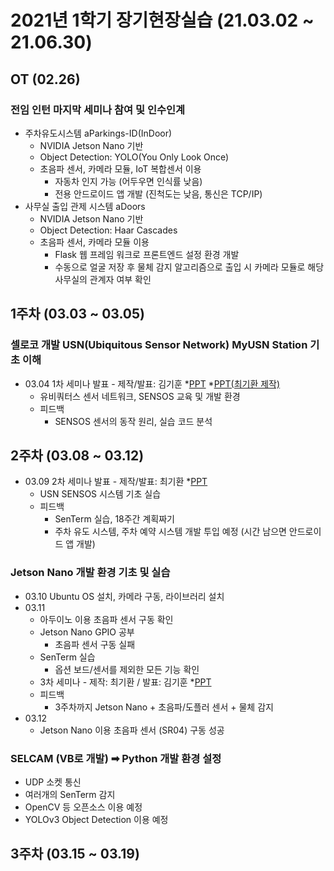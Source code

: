 # 2021년 1학기 장기현장실습 (21.03.02 ~ 21.06.30)

## OT (02.26)
### 전임 인턴 마지막 세미나 참여 및 인수인계
* 주차유도시스템 aParkings-ID(InDoor)
  - NVIDIA Jetson Nano 기반
  - Object Detection: YOLO(You Only Look Once)
  - 초음파 센서, 카메라 모듈, IoT 복합센서 이용
    - 자동차 인지 가능 (어두우면 인식률 낮음)
    - 전용 안드로이드 앱 개발 (진척도는 낮음, 통신은 TCP/IP)
* 사무실 출입 관제 시스템 aDoors
  - NVIDIA Jetson Nano 기반
  - Object Detection: Haar Cascades
  - 초음파 센서, 카메라 모듈 이용
     - Flask 웹 프레임 워크로 프론트엔드 설정 환경 개발
     - 수동으로 얼굴 저장 후 물체 감지 알고리즘으로 출입 시 카메라 모듈로 해당 사무실의 관계자 여부 확인

## 1주차 (03.03 ~ 03.05)
### 셀로코 개발 USN(Ubiquitous Sensor Network) MyUSN Station 기초 이해
* 03.04 1차 세미나 발표 - 제작/발표: 김기훈 *[PPT](https://github.com/daedu0813/Seloco_Intern/raw/main/documents/week01/USN%20%EC%8B%9C%EC%8A%A4%ED%85%9C%20%EA%B8%B0%EC%B4%88%EC%8B%A4%EC%8A%B5%20%EB%B0%9C%ED%91%9C%20-%20%EA%B9%80%EA%B8%B0%ED%9B%88.pptx) *[PPT(최기환 제작)](https://github.com/daedu0813/Seloco_Intern/raw/main/documents/week01/USN%EB%B0%9C%ED%91%9C(%EC%B5%9C%EA%B8%B0%ED%99%98%2C%202021.03.04).pptx)
  - 유비쿼터스 센서 네트워크, SENSOS 교육 및 개발 환경
  - 피드백
    - SENSOS 센서의 동작 원리, 실습 코드 분석

## 2주차 (03.08 ~ 03.12)
* 03.09 2차 세미나 발표 - 제작/발표: 최기환 *[PPT](https://github.com/daedu0813/Seloco_Intern/raw/main/documents/week02/5~10%EC%9E%A5%20%EB%B0%9C%ED%91%9C%EC%9E%90%EB%A3%8C.%EA%B9%80%EA%B8%B0%ED%9B%88%2C%20%EC%B5%9C%EA%B8%B0%ED%99%98.pptx)
  - USN SENSOS 시스템 기초 실습
  - 피드백
    - SenTerm 실습, 18주간 계획짜기
    - 주차 유도 시스템, 주차 예약 시스템 개발 투입 예정 (시간 남으면 안드로이드 앱 개발) 
### Jetson Nano 개발 환경 기초 및 실습
* 03.10 Ubuntu OS 설치, 카메라 구동, 라이브러리 설치
* 03.11
  - 아두이노 이용 초음파 센서 구동 확인
  - Jetson Nano GPIO 공부
    - 초음파 센서 구동 실패
  - SenTerm 실습
    - 옵션 보드/센서를 제외한 모든 기능 확인
  - 3차 세미나 - 제작: 최기환 / 발표: 김기훈 *[PPT](https://github.com/daedu0813/Seloco_Intern/raw/main/documents/week02/2%EC%A3%BC%EC%B0%A8%20Jetson%20Nano%2C%20Senterm%20%EC%8B%A4%EC%8A%B5%20%EB%B0%9C%ED%91%9C.pptx)
  - 피드백
    - 3주차까지 Jetson Nano + 초음파/도플러 센서 + 물체 감지 
* 03.12
  - Jetson Nano 이용 초음파 센서 (SR04) 구동 성공
### SELCAM (VB로 개발) ➡ Python 개발 환경 설정
  - UDP 소켓 통신
  - 여러개의 SenTerm 감지
  - OpenCV 등 오픈소스 이용 예정
  - YOLOv3 Object Detection 이용 예정

## 3주차 (03.15 ~ 03.19)
